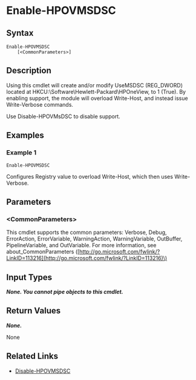 ﻿---
description: Enable Microsoft DSC Support
---

# Enable-HPOVMSDSC

## Syntax

```text
Enable-HPOVMSDSC
    [<CommonParameters>]
```

## Description

Using this cmdlet will create and/or modify UseMSDSC (REG_DWORD) located at HKCU:\Software\Hewlett-Packard\HPOneView, to 1 (True).  By enabling support, the module will overload Write-Host, and instead issue Write-Verbose commands.

Use Disable-HPOVMsDSC to disable support.

## Examples

###  Example 1 

```text
Enable-HPOVMSDSC

```

Configures Registry value to overload Write-Host, which then uses Write-Verbose.

## Parameters

### &lt;CommonParameters&gt;

This cmdlet supports the common parameters: Verbose, Debug, ErrorAction, ErrorVariable, WarningAction, WarningVariable, OutBuffer, PipelineVariable, and OutVariable. For more information, see about\_CommonParameters \([http://go.microsoft.com/fwlink/?LinkID=113216](http://go.microsoft.com/fwlink/?LinkID=113216)\)

## Input Types

_**None. You cannot pipe objects to this cmdlet.**_

## Return Values

_**None.**_

None

## Related Links

* [Disable-HPOVMSDSC](disable-hpovmsdsc.md)
